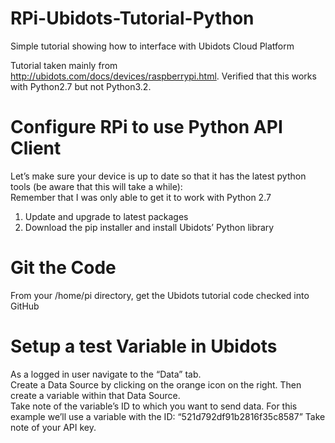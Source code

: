 RPi-Ubidots-Tutorial-Python
===========================

Simple tutorial showing how to interface with Ubidots Cloud Platform<br>

Tutorial taken mainly from http://ubidots.com/docs/devices/raspberrypi.html. Verified that this works with Python2.7 but not Python3.2.

Configure RPi to use Python API Client
======================================
Let’s make sure your device is up to date so that it has the latest python tools (be aware that this will take a while):<br>
Remember that I was only able to get it to work with Python 2.7<br>
<ol>
<li>Update and upgrade to latest packages</li>
<pre class="code-text-only" style="display: none;">
<code>sudo apt-get update
sudo apt-get upgrade</code></pre>

<li>Download the pip installer and install Ubidots’ Python library</li>
<pre class="code-text-only" style="display: none;">
<code>sudo apt-get install python-setuptools
sudo easy_install pip
pip install ubidots==0.1.3-alpha</code></pre>
</ol>

Git the Code
============
From your /home/pi directory, get the Ubidots tutorial code checked into GitHub
<pre class="code-text-only" style="display: none;">
<code>sudo git clone https://github.com/mvartani76/RPi-Ubidots-Tutorial-Python/
</code></pre>

Setup a test Variable in Ubidots
================================
As a logged in user navigate to the “Data” tab.<br>
Create a Data Source by clicking on the orange icon on the right. Then create a variable within that Data Source.<br>
Take note of the variable’s ID to which you want to send data. For this example we’ll use a variable with the ID: “521d792df91b2816f35c8587”
Take note of your API key.<br>
